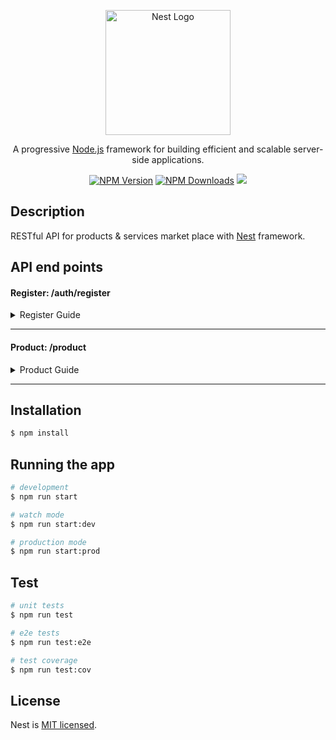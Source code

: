 <p align="center">
  <a href="http://nestjs.com/" target="blank"><img src="https://nestjs.com/img/logo-small.svg" width="200" alt="Nest Logo" /></a>
</p>

  <p align="center">A progressive <a href="http://nodejs.org" target="_blank">Node.js</a> framework for building efficient and scalable server-side applications.</p>
    <p align="center">
<a href="https://www.npmjs.com/~nestjscore" target="_blank"><img src="https://img.shields.io/npm/v/@nestjs/core.svg" alt="NPM Version" /></a>
<a href="https://www.npmjs.com/~nestjscore" target="_blank"><img src="https://img.shields.io/npm/dm/@nestjs/common.svg" alt="NPM Downloads" /></a>
  <a href="https://twitter.com/nestframework" target="_blank"><img src="https://img.shields.io/twitter/follow/nestframework.svg?style=social&label=Follow"></a>
</p>

## Description

RESTful API for products & services market place with [Nest](https://github.com/nestjs/nest) framework.

## API end points

#### Register: /auth/register

<details>
 <summary>Register Guide</summary>

#### POST

#### props: (\* means required)

- name\*: string, min length 2, max length 50
- email\*: valid email (---@---.---)
- password\*: strong password with at least 1 (number, lowercase, uppercase, symbol)
- role\*: accepts only "customer" or "vendor"
- photo: url
- description: string, min length 20, max length 500
- address.gov: string, the object Id of the governorate that is one of the existing ones in the database
- address.city: string, the object Id of the city
- address.street: string, min length 3 max 100

#### example:

```js
{
  "name": "ali",
  "email": "ali@gmail.com",
  "password": "1234abCd!",
  "role": "vendor",
  "photo": "images.net/ali.png",
  "description": "Hello I am Ali"
  "address": {
    "gov": "65e4b9c77615d13c7864a0c4",
    "city": "65e4b9c77615d13c7864134g",
    "street": "Awl Abbas St."
  }
}
```

</details>

---

#### Product: /product

<details>
 <summary>Product Guide</summary>

#### GET

##### endpoint: ?page=1&limit=10

> query and it takes page and limit default is 1 and 20 respectively

#### return:

```js
{
  "data": [
    {
      "id": "65e5f83085020468684cf",
      "name": "test1",
      "price": 250,
      "description": "test test",
      "photos": [
        "https://i.imgur.com/1o3KcN6.png",
        "https://i.imgur.com/1o3KcN6.png",
        "https://i.imgur.com/1o3KcN6.png"
      ],
      "category": {
        "main": "نجاره",
        "sub": "خشب"
      },
      "vendor": {
        "id": "65e5f706e9c9ebb9d820",
        "name": "test",
        "gov": "65e36f850475bb457ced9",
        "city": "65e371f2617ef1dd3b697"
      },
      "totalOrders": 0,
      "avgRating": 0,
      "approved": false,
      "createdAt": "2024-03-04T16:34:56.971Z"
    },
  ],
  "meta": {
    "page": 1,
    "limit": 10,
    "itemCount": 7,
    "pageCount": 1,
    "hasPreviousPage": false,
    "hasNextPage": false
  }
}
```

---

#### GET

##### endpoint: /user/65e5cd749711f593e2b42d

> get all products by userID

#### return:

```js
[
  {
    _id: '65e5f83085020468684',
    name: 'test7',
    price: 250,
    description: 'test test',
    photos: [
      'https://i.imgur.com/1o3KcN6.png',
      'https://i.imgur.com/1o3KcN6.png',
      'https://i.imgur.com/1o3KcN6.png',
    ],
    category: {
      main: 'نجاره',
      sub: 'خشب',
    },
    vendor: {
      id: '65e5f706e9c9ebb9d8205',
      name: 'test',
      gov: '65e36f850475bb457ced9',
      city: '65e371f2617ef1dd3b692',
    },
    totalOrders: 0,
    avgRating: 0,
    approved: false,
    createdAt: '2024-03-04T16:34:56.971Z',
    __v: 0,
  },
];
```

---

#### GET

##### endpoint: /65e5cd749711f593e2b42d

> get product by ID

#### return:

```js
{
  "id": "65e5f83085020468684cf",
  "name": "test1",
  "price": 250,
  "description": "test test",
  "photos": [
    "https://i.imgur.com/1o3KcN6.png",
    "https://i.imgur.com/1o3KcN6.png",
    "https://i.imgur.com/1o3KcN6.png"
  ],
  "category": {
    "main": "نجاره",
    "sub": "خشب"
  },
  "vendor": {
    "id": "65e5f706e9c9ebb9d820",
    "name": "test",
    "gov": "65e36f850475bb457ced9",
    "city": "65e371f2617ef1dd3b697"
  },
  "totalOrders": 0,
  "avgRating": 0,
  "approved": false,
  "createdAt": "2024-03-04T16:34:56.971Z"
}
```

---

#### POST

##### endpoint: /

> Create new product

##### props: (\* means required)

- name\*: string, min length 2, max length 50
- prise\*: must be more than 0 and number
- description\*: type string
- photos\*: array of strings[] and min array length is 1
- description: string, min length 20, max length 500
- category.main: must be string main category
- category.sub: must be string sub category

#### example:

```js
{
  "name": "test4",
  "price": 250,
  "description": "test test",
  "photos": [
    "https://i.imgur.com/1o3KcN6.png",
    "https://i.imgur.com/1o3KcN6.png",
    "https://i.imgur.com/1o3KcN6.png"
  ],
  "category": {
    "main": "نجاره",
    "sub": "خشب"
  }
}
```

---

#### Update

##### endpoint: /65e5f83085020468684c

> Update product by productID

##### props: (\* means required)

- name: string, min length 2, max length 50
- prise: must be more than 0 and number
- description: type string
- photos: array of strings[] and min array length is 1
- description: string, min length 20, max length 500
- category.main: must be string main category
- category.sub: must be string sub category
- totalOrders: must be not less than 0
- avgRating: must be not less than 0 and not more than 5
- approved: is a boolen can be modified by admin

#### example:

```js
{
  "name": "test4",
  "price": 250,
  "description": "test test",
  "photos": [
    "https://i.imgur.com/1o3KcN6.png",
    "https://i.imgur.com/1o3KcN6.png",
    "https://i.imgur.com/1o3KcN6.png"
  ],
  "category": {
    "main": "نجاره",
    "sub": "خشب"
  },
  "totalOrders": 0,
  "avgRating": 0,
  "approved": false,
}
```

---

#### Delete

##### endpoint: /65e5f83085020468684c

> Delete product by productID

</details>

---

## Installation

```bash
$ npm install
```

## Running the app

```bash
# development
$ npm run start

# watch mode
$ npm run start:dev

# production mode
$ npm run start:prod
```

## Test

```bash
# unit tests
$ npm run test

# e2e tests
$ npm run test:e2e

# test coverage
$ npm run test:cov
```

## License

Nest is [MIT licensed](LICENSE).
